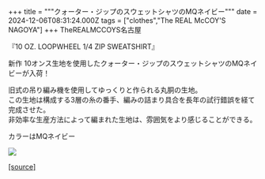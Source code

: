 +++
title = """クォーター・ジップのスウェットシャツのMQネイビー"""
date = 2024-12-06T08:31:24.000Z
tags = ["clothes","The REAL McCOY'S NAGOYA"]
+++
TheREALMCCOYS名古屋  
  
『10 OZ. LOOPWHEEL 1/4 ZIP SWEATSHIRT』  
  
新作 10オンス生地を使用したクォーター・ジップのスウェットシャツのMQネイビーが入荷！  
  
旧式の吊り編み機を使用してゆっくりと作られる丸胴の生地。  
この生地は構成する3層の糸の番手、編みの詰まり具合を長年の試行錯誤を経て完成させた。  
非効率な生産方法によって編まれた生地は、雰囲気をより感じることができる。  
  
カラーはMQネイビー

[![](https://stat.ameba.jp/user_images/20241206/17/realmccoy-nagoya/ad/90/j/o2346234615518406245.jpg)](https://stat.ameba.jp/user_images/20241206/17/realmccoy-nagoya/ad/90/j/o2346234615518406245.jpg)

[[source]](https://ameblo.jp/realmccoy-nagoya/entry-12877678268.html)
